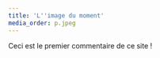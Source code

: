 ```yaml
---
title: 'L''image du moment'
media_order: p.jpeg
---
```


Ceci est le premier commentaire de ce site !